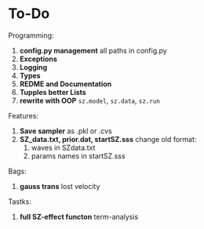 To-Do
=====

Programming:
1. **config.py management**
    all paths in config.py
2. **Exceptions**
3. **Logging**
3. **Types**
4. **REDME and Documentation**
5. **Tupples better Lists**
6. **rewrite with OOP** `sz.model`, `sz.data`, `sz.run`

Features:
1. **Save sampler**
    as .pkl or .cvs
2. **SZ_data.txt, prior.dat, startSZ.sss**
    change old format:
    1. waves in SZdata.txt
    2. params names in startSZ.sss

Bags:
1. **gauss trans**
    lost velocity

Tastks:
1. **full SZ-effect functon**
    term-analysis
